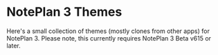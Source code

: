 # NotePlan 3 Themes

Here's a small collection of themes (mostly clones from other apps) for NotePlan 3. Please note, this currently requires NotePlan 3 Beta v615 or later. 